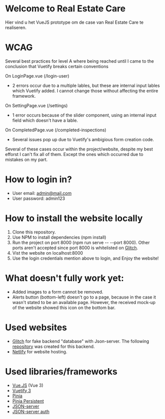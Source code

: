 # Welcome to Real Estate Care

Hier vind u het VueJS prototype om de case van Real Estate Care te realiseren.

# WCAG 
Several best practices for level A where being reached until I came to the conclusion that Vuetify breaks certain conventions

On LoginPage.vue (/login-user)
- 2 errors occur due to a multiple lables, but these are internal input lables which Vuetify added. I cannot change those without affecting the entire framework.

On SettingPage.vue (/settings)
- 1 error occurs because of the slider component, using an internal input field which doesn't have a lable.

On CompletedPage.vue (/completed-inspections)
- Several issues pop up due to Vuetify's ambigious form creation code.

Several of these cases occur within the project/website, despite my best efforst I can't fix all of them. Except the ones which occurred due to mistakes on my part. 

# How to login in?
- User email: admin@mail.com
- User password: admin123

# How to install the website locally
1. Clone this repository.
2. Use NPM to install dependencies (npm install)
3. Run the project on port 8000 (npm run serve -- --port 8000). Other ports aren't accepted since port 8000 is whitelisted on [Glitch](https://giant-immediate-celsius.glitch.me).
4. Vist the website on localhost:8000
5. Use the login credentials mention above to login, and Enjoy the website!

# What doesn't fully work yet:
- Added images to a form cannot be removed.
- Alerts button (bottom-left) doesn't go to a page, because in the case it wasn't stated to be an available page. However, the received mock-up of the website showed this icon on the bottom bar.

# Used websites
- [Glitch](https://giant-immediate-celsius.glitch.me) for fake backend "database" with Json-server. The following [repository](https://github.com/NeoSup2130/RealEstateCare/blob/Vuetify-Persistent/src/components/CompletedPage.vue) was created for this backend.
- [Netlify](https://www.netlify.com) for website hosting.

# Used libraries/frameworks

 - [Vue.JS](https://vuejs.org) (Vue 3)
 - [Vuetify 3](https://www.npmjs.com/package/vuetify)
 - [Pinia](https://www.npmjs.com/package/pinia)
 - [Pinia Persistent](https://www.npmjs.com/package/pinia-plugin-persistedstate) 
 - [JSON-server](https://www.npmjs.com/package/json-server)
 - [JSON-server auth](https://www.npmjs.com/package/@danimadmolil/json-server-auth)

